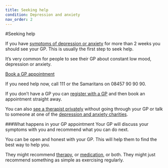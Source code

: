 ```yaml
---
title: Seeking help
condition: Depression and anxiety
nav_order: 2
---
```


#Seeking help

If you have [symptoms of depression or anxiety](/depression-and-anxiety/how-to-tell-if-you-have-depression-or-anxiety) for more than 2 weeks you should see your GP. This is usually the first step to seek help.

It’s very common for people to see their GP about constant low mood, depression or anxiety.

<p>
  <a href="/book-an-appointment/start" class="button button-secondary-cta">Book a GP appointment</a>
</p>

<div class="callout-box">
  <p>If you need help now, call 111 or the Samaritans on <span class="nowrap">08457 90 90 90</span>.</p>
</div>

If you don’t have a GP you can [register with a GP](/register-with-a-gp/start) and then book an appointment straight away.

You can also [see a therapist privately](/depression-and-anxiety/getting-therapy) without going through your GP or talk to someone at one of the [depression and anxiety charities](/depression-and-anxiety/getting-therapy).

###What happens in your GP appointment
Your GP will discuss your symptoms with you and recommend what you can do next.

You can be open and honest with your GP. This will help them to find the best way to help you.

They might recommend [therapy](/depression-and-anxiety/getting-therapy), or [medication](medication), or both. They might just recommend something as simple as exercising regularly.
